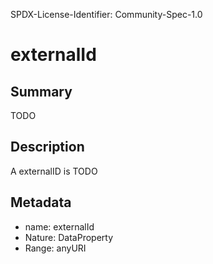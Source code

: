 SPDX-License-Identifier: Community-Spec-1.0

# externalId

## Summary

TODO

## Description

A externalID is TODO

## Metadata

- name: externalId
- Nature: DataProperty
- Range: anyURI

